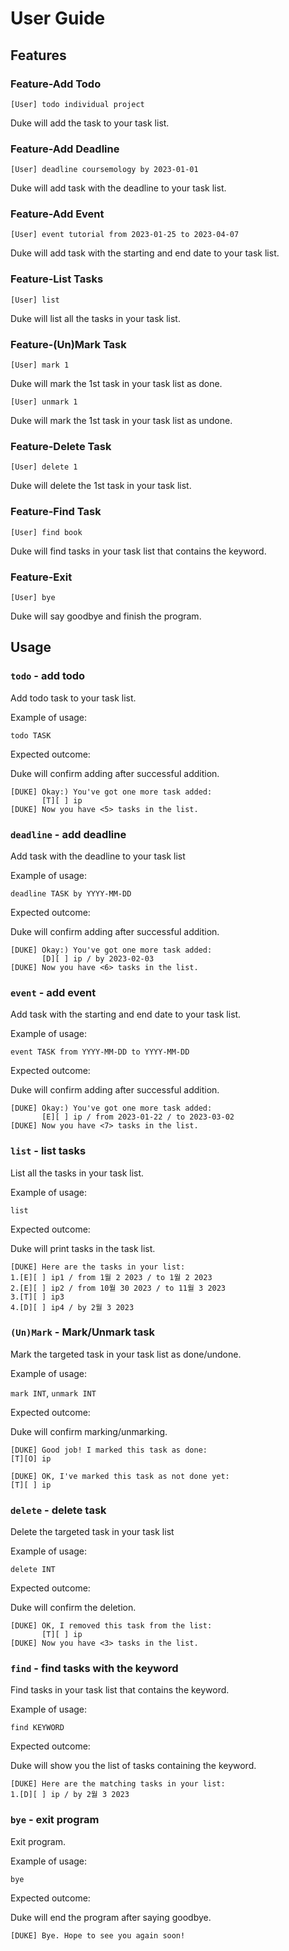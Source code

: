 # User Guide

## Features 

### Feature-Add Todo

    [User] todo individual project
Duke will add the task to your task list.


### Feature-Add Deadline

    [User] deadline coursemology by 2023-01-01
Duke will add task with the deadline to your task list.


### Feature-Add Event
    [User] event tutorial from 2023-01-25 to 2023-04-07
Duke will add task with the starting and end date to your task list.


### Feature-List Tasks
    [User] list
Duke will list all the tasks in your task list.

### Feature-(Un)Mark Task
    [User] mark 1
Duke will mark the 1st task in your task list as done.

    [User] unmark 1
Duke will mark the 1st task in your task list as undone.


### Feature-Delete Task
    [User] delete 1
Duke will delete the 1st task in your task list.


### Feature-Find Task
    [User] find book
Duke will find tasks in your task list that contains the keyword.

### Feature-Exit
    [User] bye
Duke will say goodbye and finish the program.

## Usage

### `todo` - add todo

Add todo task to your task list.

Example of usage: 

`todo TASK`

Expected outcome:

Duke will confirm adding after successful addition.

```
[DUKE] Okay:) You've got one more task added: 
       [T][ ] ip
[DUKE] Now you have <5> tasks in the list.
```


### `deadline` - add deadline

Add task with the deadline to your task list

Example of usage:

`deadline TASK by YYYY-MM-DD`

Expected outcome:

Duke will confirm adding after successful addition.

```
[DUKE] Okay:) You've got one more task added: 
       [D][ ] ip / by 2023-02-03
[DUKE] Now you have <6> tasks in the list.
```

### `event` - add event

Add task with the starting and end date to your task list.

Example of usage:

`event TASK from YYYY-MM-DD to YYYY-MM-DD`

Expected outcome:

Duke will confirm adding after successful addition.

```
[DUKE] Okay:) You've got one more task added: 
       [E][ ] ip / from 2023-01-22 / to 2023-03-02
[DUKE] Now you have <7> tasks in the list.
```

### `list` - list tasks

List all the tasks in your task list.

Example of usage:

`list`

Expected outcome:

Duke will print tasks in the task list.

```
[DUKE] Here are the tasks in your list: 
1.[E][ ] ip1 / from 1월 2 2023 / to 1월 2 2023
2.[E][ ] ip2 / from 10월 30 2023 / to 11월 3 2023
3.[T][ ] ip3
4.[D][ ] ip4 / by 2월 3 2023
```

### `(Un)Mark` - Mark/Unmark task

Mark the targeted task in your task list as done/undone.

Example of usage:

`mark INT`, `unmark INT`

Expected outcome:

Duke will confirm marking/unmarking.

```
[DUKE] Good job! I marked this task as done: 
[T][O] ip
```

```
[DUKE] OK, I've marked this task as not done yet: 
[T][ ] ip
```

### `delete` - delete task

Delete the targeted task in your task list

Example of usage:

`delete INT`

Expected outcome:

Duke will confirm the deletion.

```
[DUKE] OK, I removed this task from the list: 
       [T][ ] ip
[DUKE] Now you have <3> tasks in the list.
```

### `find` - find tasks with the keyword

Find tasks in your task list that contains the keyword.

Example of usage:

`find KEYWORD`

Expected outcome:

Duke will show you the list of tasks containing the keyword.

```
[DUKE] Here are the matching tasks in your list: 
1.[D][ ] ip / by 2월 3 2023
```

### `bye` - exit program

Exit program.

Example of usage:

`bye`

Expected outcome:

Duke will end the program after saying goodbye.

```
[DUKE] Bye. Hope to see you again soon!
```